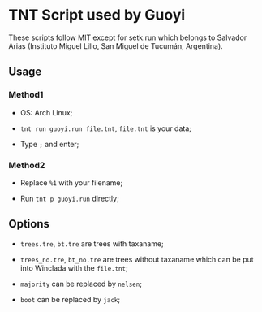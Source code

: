 # TNT Script used by Guoyi

These scripts follow MIT except for setk.run which belongs to Salvador Arias (Instituto Miguel Lillo, San Miguel de Tucumán, Argentina).

## Usage

### Method1

- OS: Arch Linux;

- `tnt run guoyi.run file.tnt`, `file.tnt` is your data;

- Type `;` and enter;

### Method2

- Replace `%1` with your filename;

- Run `tnt p guoyi.run` directly;

## Options

- `trees.tre`, `bt.tre` are trees with taxaname;

- `trees_no.tre`, `bt_no.tre` are trees without taxaname which can be put into Winclada with the `file.tnt`;

- `majority` can be replaced by `nelsen`;

- `boot` can be replaced by `jack`;

